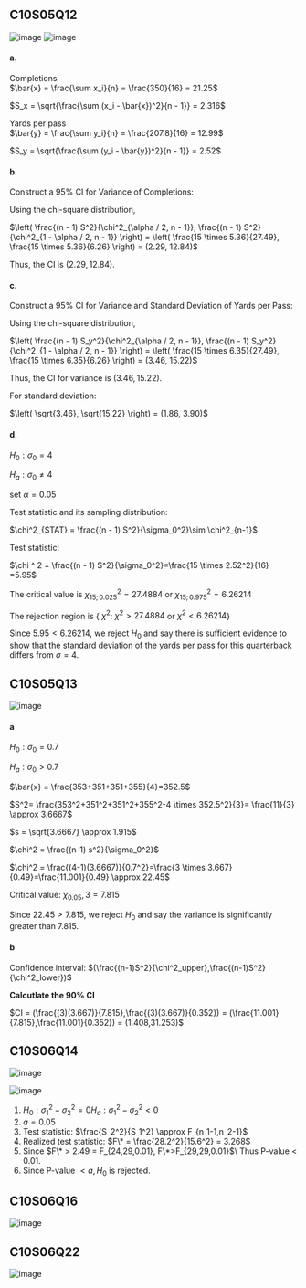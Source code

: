 ## C10S05Q12
![image](https://github.com/user-attachments/assets/8a3b763e-b5cc-49d5-b076-a7c732ab6004)
![image](https://github.com/user-attachments/assets/f7d92974-7d23-4f09-bdf3-a5a9e90a0a84)
#### a.
Completions\
$\bar{x} = \frac{\sum x_i}{n} = \frac{350}{16} = 21.25$

$S_x = \sqrt{\frac{\sum (x_i - \bar{x})^2}{n - 1}} = 2.316$

Yards per pass\
$\bar{y} = \frac{\sum y_i}{n} = \frac{207.8}{16} = 12.99$

$S_y = \sqrt{\frac{\sum (y_i - \bar{y})^2}{n - 1}} = 2.52$

#### b.

Construct a 95% CI for Variance of Completions:

Using the chi-square distribution,

$\left( \frac{(n - 1) S^2}{\chi^2_{\alpha / 2, n - 1}}, \frac{(n - 1) S^2}{\chi^2_{1 - \alpha / 2, n - 1}} \right) = \left( \frac{15 \times 5.36}{27.49}, \frac{15 \times 5.36}{6.26} \right) = (2.29, 12.84)$

Thus, the CI is $(2.29, 12.84)$.

#### c. 

Construct a 95% CI for Variance and Standard Deviation of Yards per Pass:

Using the chi-square distribution,

$\left( \frac{(n - 1) S_y^2}{\chi^2_{\alpha / 2, n - 1}}, \frac{(n - 1) S_y^2}{\chi^2_{1 - \alpha / 2, n - 1}} \right) = \left( \frac{15 \times 6.35}{27.49}, \frac{15 \times 6.35}{6.26} \right) = (3.46, 15.22)$

Thus, the CI for variance is $(3.46, 15.22)$.

For standard deviation:

$\left( \sqrt{3.46}, \sqrt{15.22} \right) = (1.86, 3.90)$

#### d.
$H_0: \sigma_0 = 4$

$H_a: \sigma_0 \neq 4$

$\text{set } \alpha = 0.05$

Test statistic and its sampling distribution:

$\chi^2_{STAT} = \frac{(n - 1) S^2}{\sigma_0^2}\sim \chi^2_{n-1}$

Test statistic:

$\chi ^ 2 = \frac{(n - 1) S^2}{\sigma_0^2}=\frac{15 \times 2.52^2}{16} =5.95$

The critical value is $\chi_{15;0.025}^2 = 27.4884$ or $\chi_{15;0.975}^2 = 6.26214$

The rejection region is { $\chi^2$: $\chi^2>27.4884$ or $\chi^2 < 6.26214$}

Since $5.95<6.26214$, we reject $H_0$ and say there is sufficient evidence to show that the standard deviation of the yards per pass for this quarterback differs from $\sigma = 4$.

## C10S05Q13
![image](https://github.com/user-attachments/assets/66c7696a-15cd-4f30-ae1f-d3d13275a48b)
#### a

$H_0: \sigma_0 = 0.7$

$H_a: \sigma_0 > 0.7$

$\bar{x} = \frac{353+351+351+355}{4}=352.5$

$S^2= \frac{353^2+351^2+351^2+355^2-4 \times 352.5^2}{3}= \frac{11}{3} \approx 3.6667$

$s = \sqrt{3.6667} \approx 1.915$

$\chi^2 = \frac{(n-1) s^2}{\sigma_0^2}$  

$\chi^2 = \frac{(4-1)(3.6667)}{0.7^2}=\frac{3 \times 3.667}{0.49}=\frac{11.001}{0.49} \approx 22.45$

Critical value: $\chi_0.05,3 =7.815$

Since $22.45 > 7.815$, we reject $H_0$ and say the variance is significantly greater than 7.815.

#### b

Confidence interval: $(\frac{(n-1)S^2}{\chi^2_upper},\frac{(n-1)S^2}{\chi^2_lower})$

**Calcutlate the 90% CI**

$CI = (\frac{(3)(3.667)}{7.815},\frac{(3)(3.667)}{0.352}) = (\frac{11.001}{7.815},\frac{11.001}{0.352}) = (1.408,31.253)$


## C10S06Q14
![image](https://github.com/user-attachments/assets/618c6142-0194-4b39-b807-8555b2291d5c)

![image](https://github.com/user-attachments/assets/8950149f-7f78-4aca-8eb1-7c6ac493ad7b)

1. $H_0: \sigma_1^2-\sigma_2^2 = 0 H_a: \sigma_1^2-\sigma_2^2 < 0$
2. $a=0.05$
3. Test statistic: $\frac{S_2^2}{S_1^2} \approx F_{n_1-1,n_2-1}$
4. Realized test statistic: $F\* = \frac{28.2^2}{15.6^2} = 3.268$
5. Since $F\* > 2.49 = F_{24,29,0.01}, F\*>F_{29,29,0.01}$\ Thus P-value < 0.01.
6. Since P-value $< a, H_0$ is rejected.
## C10S06Q16
![image](https://github.com/user-attachments/assets/a2049937-93ba-487d-8ff2-83a5651f83df)

## C10S06Q22
![image](https://github.com/user-attachments/assets/698ff020-856c-4f34-a82c-2a225be23bc4)
